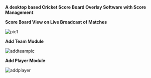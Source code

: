 **A desktop based Cricket Score Board Overlay Software with Score Management**

**Score Board View on Live Broadcast of Matches**

![pic1](https://github.com/mehdi-rezaie/Desktop-Softwares/assets/168227141/ba796850-5cc9-410d-b5b6-ca7227ede990)

**Add Team Module**

![addteampic](https://github.com/mehdi-rezaie/Desktop-Softwares/assets/168227141/a6cbd79c-28ea-4ff2-b349-711ec40cf338)

**Add Player Module**

![addplayer](https://github.com/mehdi-rezaie/Desktop-Softwares/assets/168227141/54d821a5-8717-4050-844a-65695df52602)
